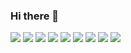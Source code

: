 ### Hi there 👋


<img src="https://img.shields.io/badge/Kotlin-7F52FF?style=plastic&logo=Kotlin&logoColor=white"/>
<img src="https://img.shields.io/badge/Java-4479A1?style=plastic&logo=Java&logoColor=white"/>
<img src="https://img.shields.io/badge/Python-3776AB?style=flat&logo=Python&logoColor=white"/>
<img src="https://img.shields.io/badge/Android-34A853?style=flat&logo=Android&logoColor=white"/>
<img src="https://img.shields.io/badge/Spring Boot-6DB33F?style=flat&logo=SpringBoot&logoColor=white"/>
<img src="https://img.shields.io/badge/MySQL-4479A1?style=flat&logo=MySQL&logoColor=white"/>
<img src="https://img.shields.io/badge/Django-092E20?style=flat&logo=Django&logoColor=white"/>
<img src="https://img.shields.io/badge/Amazon EC2-FF9900?style=flat&logo=AmazonEC2&logoColor=white"/>
<img src="https://img.shields.io/badge/Firebase-FFCA28?style=flat&logo=Firebase&logoColor=white"/>


